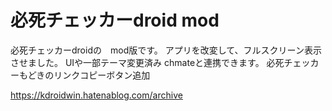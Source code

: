# 必死チェッカーdroid mod
必死チェッカーdroidの　mod版です。
アプリを改変して、フルスクリーン表示させました。
UIや一部テーマ変更済み
chmateと連携できます。
必死チェッカーもどきのリンクコピーボタン追加


https://kdroidwin.hatenablog.com/archive
